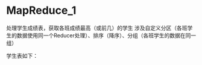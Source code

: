 # MapReduce_1
处理学生成绩表，获取各班成绩最高（或前几）的学生
    涉及自定义分区（各班学生的数据使用同一个Reducer处理）、排序（降序）、分组（各班学生的数据在同一组）

学生表如下：
